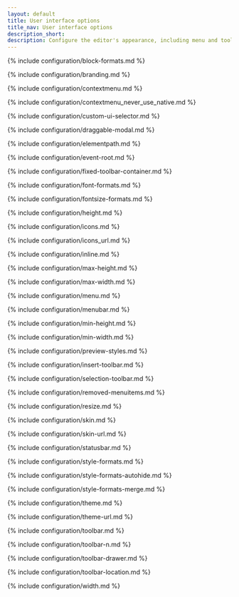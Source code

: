 ```yaml
---
layout: default
title: User interface options
title_nav: User interface options
description_short:
description: Configure the editor's appearance, including menu and toolbar controls.
---
```


{% include configuration/block-formats.md %}

{% include configuration/branding.md %}

{% include configuration/contextmenu.md %}

{% include configuration/contextmenu_never_use_native.md %}

{% include configuration/custom-ui-selector.md %}

{% include configuration/draggable-modal.md %}

{% include configuration/elementpath.md %}

{% include configuration/event-root.md %}

{% include configuration/fixed-toolbar-container.md %}

{% include configuration/font-formats.md %}

{% include configuration/fontsize-formats.md %}

{% include configuration/height.md %}

{% include configuration/icons.md %}

{% include configuration/icons_url.md %}

{% include configuration/inline.md %}

{% include configuration/max-height.md %}

{% include configuration/max-width.md %}

{% include configuration/menu.md %}

{% include configuration/menubar.md %}

{% include configuration/min-height.md %}

{% include configuration/min-width.md %}

<!--{% include configuration/mobile.md %}-->

{% include configuration/preview-styles.md %}

{% include configuration/insert-toolbar.md %}

{% include configuration/selection-toolbar.md %}

{% include configuration/removed-menuitems.md %}

{% include configuration/resize.md %}

{% include configuration/skin.md %}

{% include configuration/skin-url.md %}

{% include configuration/statusbar.md %}

{% include configuration/style-formats.md %}

{% include configuration/style-formats-autohide.md %}

{% include configuration/style-formats-merge.md %}

{% include configuration/theme.md %}

{% include configuration/theme-url.md %}

{% include configuration/toolbar.md %}

{% include configuration/toolbar-n.md %}

{% include configuration/toolbar-drawer.md %}

{% include configuration/toolbar-location.md %}

{% include configuration/width.md %}

